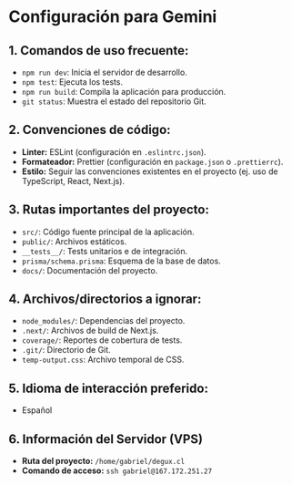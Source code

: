 # Configuración para Gemini

## 1. Comandos de uso frecuente:
- `npm run dev`: Inicia el servidor de desarrollo.
- `npm test`: Ejecuta los tests.
- `npm run build`: Compila la aplicación para producción.
- `git status`: Muestra el estado del repositorio Git.

## 2. Convenciones de código:
- **Linter:** ESLint (configuración en `.eslintrc.json`).
- **Formateador:** Prettier (configuración en `package.json` o `.prettierrc`).
- **Estilo:** Seguir las convenciones existentes en el proyecto (ej. uso de TypeScript, React, Next.js).

## 3. Rutas importantes del proyecto:
- `src/`: Código fuente principal de la aplicación.
- `public/`: Archivos estáticos.
- `__tests__/`: Tests unitarios e de integración.
- `prisma/schema.prisma`: Esquema de la base de datos.
- `docs/`: Documentación del proyecto.

## 4. Archivos/directorios a ignorar:
- `node_modules/`: Dependencias del proyecto.
- `.next/`: Archivos de build de Next.js.
- `coverage/`: Reportes de cobertura de tests.
- `.git/`: Directorio de Git.
- `temp-output.css`: Archivo temporal de CSS.

## 5. Idioma de interacción preferido:
- Español

## 6. Información del Servidor (VPS)
- **Ruta del proyecto:** `/home/gabriel/degux.cl`
- **Comando de acceso:** `ssh gabriel@167.172.251.27`